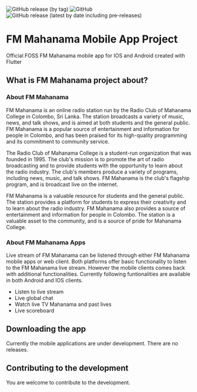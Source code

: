 ![GitHub release (by tag)](https://img.shields.io/github/downloads/RusiruWijethilake/fm_mahanama_mobile_app/beta-release/total) ![GitHub](https://img.shields.io/github/license/RusiruWijethilake/fm_mahanama_mobile_app) ![GitHub release (latest by date including pre-releases)](https://img.shields.io/github/v/release/RusiruWijethilake/fm_mahanama_mobile_app?include_prereleases) 

# FM Mahanama Mobile App Project

Official FOSS FM Mahanama mobile app for IOS and Android created with Flutter

## What is FM Mahanama project about?

### About FM Mahanama

FM Mahanama is an online radio station run by the Radio Club of Mahanama College in Colombo, Sri Lanka. The station broadcasts a variety of music, news, and talk shows, and is aimed at both students and the general public. FM Mahanama is a popular source of entertainment and information for people in Colombo, and has been praised for its high-quality programming and its commitment to community service.

The Radio Club of Mahanama College is a student-run organization that was founded in 1995. The club's mission is to promote the art of radio broadcasting and to provide students with the opportunity to learn about the radio industry. The club's members produce a variety of programs, including news, music, and talk shows. FM Mahanama is the club's flagship program, and is broadcast live on the internet.

FM Mahanama is a valuable resource for students and the general public. The station provides a platform for students to express their creativity and to learn about the radio industry. FM Mahanama also provides a source of entertainment and information for people in Colombo. The station is a valuable asset to the community, and is a source of pride for Mahanama College.

### About FM Mahanama Apps

Live stream of FM Mahanama can be listened through either FM Mahanama mobile apps or web client. Both platforms offer basic functionality to listen to the FM Mahanama live stream. However the mobile clients comes back with additional functionalities. Currently following funtionalities are available in both Android and IOS clients.

* Listen to live stream
* Live global chat
* Watch live TV Mahanama and past lives
* Live scoreboard

## Downloading the app

Currently the mobile applications are under development. There are no releases.

## Contributing to the development

You are welcome to contribute to the development.
